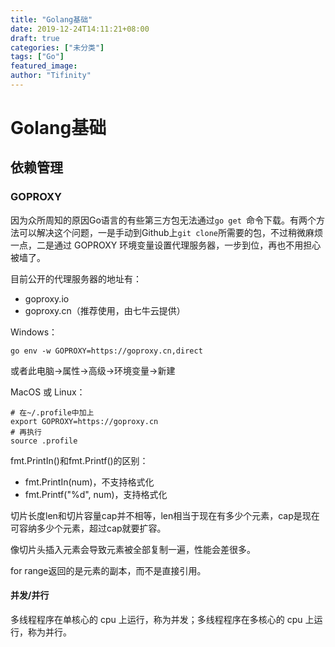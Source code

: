 ```yaml
---
title: "Golang基础"
date: 2019-12-24T14:11:21+08:00
draft: true
categories: ["未分类"]
tags: ["Go"]
featured_image: 
author: "Tifinity"
---
```


# Golang基础

## 依赖管理

### GOPROXY

因为众所周知的原因Go语言的有些第三方包无法通过`go get `命令下载。有两个方法可以解决这个问题，一是手动到Github上`git clone`所需要的包，不过稍微麻烦一点，二是通过 GOPROXY 环境变量设置代理服务器，一步到位，再也不用担心被墙了。

目前公开的代理服务器的地址有：

- goproxy.io
- goproxy.cn（推荐使用，由七牛云提供）

Windows：

~~~shell
go env -w GOPROXY=https://goproxy.cn,direct
~~~

或者此电脑->属性->高级->环境变量->新建

MacOS 或 Linux：

~~~shell
# 在~/.profile中加上
export GOPROXY=https://goproxy.cn
# 再执行
source .profile
~~~



fmt.PrintIn()和fmt.Printf()的区别：

- fmt.PrintIn(num)，不支持格式化
- fmt.Printf("%d", num)，支持格式化

切片长度len和切片容量cap并不相等，len相当于现在有多少个元素，cap是现在可容纳多少个元素，超过cap就要扩容。

像切片头插入元素会导致元素被全部复制一遍，性能会差很多。

for range返回的是元素的副本，而不是直接引用。

#### 并发/并行

多线程程序在单核心的 cpu 上运行，称为并发；多线程程序在多核心的 cpu 上运行，称为并行。

